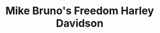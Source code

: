 ---
title: "Mike Bruno's Freedom Harley Davidson"
url: /baton-rouge/mike-brunos-freedom-harley-davidson/
shop: Motorrad
---